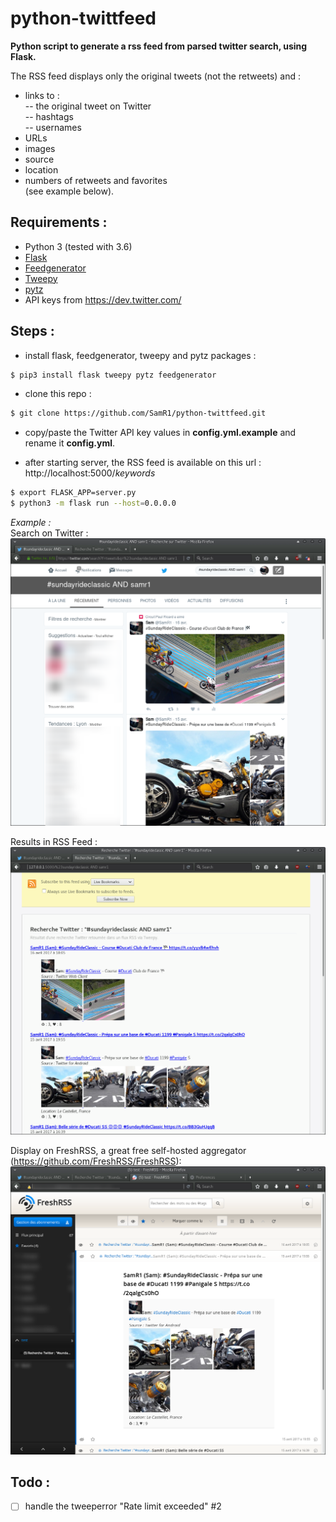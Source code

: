 # python-twittfeed
**Python script to generate a rss feed from parsed twitter search, using Flask.**  
  
The RSS feed displays only the original tweets (not the retweets) and :
- links to :  
-- the original tweet on Twitter  
-- hashtags  
-- usernames  
- URLs 
- images
- source
- location
- numbers of retweets and favorites  
(see example below).  
  
  
## **Requirements :**
- Python 3 (tested with 3.6)
- [Flask](http://flask.pocoo.org/)
- [Feedgenerator](https://pypi.python.org/pypi/feedgenerator)
- [Tweepy](https://github.com/tweepy/tweepy)
- [pytz](https://pypi.python.org/pypi/pytz/)
- API keys from https://dev.twitter.com/  
  
  
## **Steps :**
- install flask, feedgenerator, tweepy and pytz packages :
```bash
$ pip3 install flask tweepy pytz feedgenerator
```

- clone this repo :
```bash
$ git clone https://github.com/SamR1/python-twittfeed.git
```

- copy/paste the Twitter API key values in **config.yml.example** and rename it **config.yml**.

- after starting server, the RSS feed is available on this url :  http://localhost:5000/_keywords_
```bash
$ export FLASK_APP=server.py
$ python3 -m flask run --host=0.0.0.0
```


*Example :*  
Search on Twitter :  
![Twitter search](images/twitter.png)  

Results in RSS Feed :  
![RSS Feed](images/RSSFeed.png)  
  
Display on FreshRSS, a great free self-hosted aggregator (https://github.com/FreshRSS/FreshRSS):    
![FreshRSS](images/FreshRSS.png)  
  

## **Todo :**
- [ ] handle the tweeperror "Rate limit exceeded" #2
